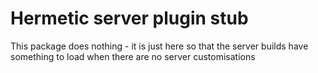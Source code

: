# Hermetic server plugin stub #

This package does nothing - it is just here so that the server builds have something to load when there are no server customisations